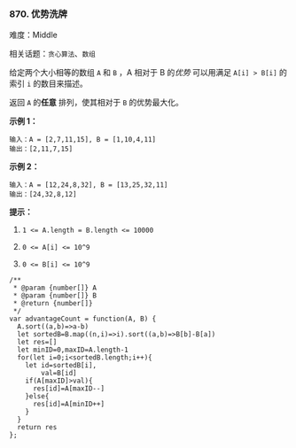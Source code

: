 ### 870. 优势洗牌

难度：Middle

相关话题：`贪心算法`、`数组`

给定两个大小相等的数组 `A` 和 `B` ，A 相对于 B 的*优势* 可以用满足 `A[i] > B[i]` 的索引  `i` 的数目来描述。



返回 `A` 的**任意** 排列，使其相对于  `B` 的优势最大化。







**示例 1：** 



```
输入：A = [2,7,11,15], B = [1,10,4,11]
输出：[2,11,7,15]
```


**示例 2：** 



```
输入：A = [12,24,8,32], B = [13,25,32,11]
输出：[24,32,8,12]
```






**提示：** 




1.  `1 <= A.length = B.length <= 10000` 

2.  `0 <= A[i] <= 10^9` 

3.  `0 <= B[i] <= 10^9` 




```
/**
 * @param {number[]} A
 * @param {number[]} B
 * @return {number[]}
 */
var advantageCount = function(A, B) {
  A.sort((a,b)=>a-b)
  let sortedB=B.map((n,i)=>i).sort((a,b)=>B[b]-B[a])
  let res=[]
  let minID=0,maxID=A.length-1
  for(let i=0;i<sortedB.length;i++){
    let id=sortedB[i],
        val=B[id]
    if(A[maxID]>val){
      res[id]=A[maxID--]
    }else{
      res[id]=A[minID++]
    }
  }
  return res
};
```

